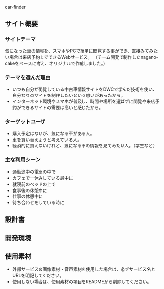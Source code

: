car-finder

## サイト概要
### サイトテーマ
気になった車の情報を、スマホやPCで簡単に閲覧する事ができ、直接みてみたい場合は来店予約までできるWebサービス。
（チーム開発で制作したnagano-cakeをベースに考え、オリジナルで作成しました。)

### テーマを選んだ理由
- いつも自分が閲覧している中古車情報サイトをDWCで学んだ技術を使い、自分なりのサイトを制作したいという想いがあったから。
- インターネット環境やスマホが普及し、時間や場所を選ばずに閲覧や来店予約ができるサイトの需要は高いと感じたから。

### ターゲットユーザ
- 購入予定はないが、気になる車がある人。
- 車を買い替えようと考えている人。
- 経済的に買えないけれど、気になる車の情報を見てみたい人。（学生など）


### 主な利用シーン
- 通勤途中の電車の中で
- カフェで一休みしている最中に
- 就寝前のベッドの上で
- 食事後の休憩中に
- 仕事の休憩中に
- 待ち合わせをしている時に

## 設計書


## 開発環境


## 使用素材
- 外部サービスの画像素材・音声素材を使用した場合は、必ずサービス名とURLを明記してください。
- 使用しない場合は、使用素材の項目をREADMEから削除してください。